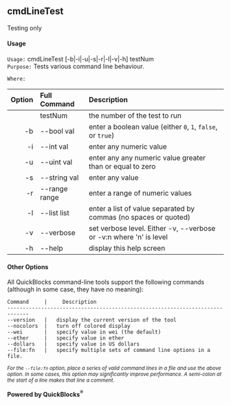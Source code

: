 ## cmdLineTest

Testing only

#### Usage

`Usage:`    cmdLineTest [-b|-i|-u|-s|-r|-l|-v|-h] testNum  
`Purpose:`  Tests various command line behaviour.
             
`Where:`  

| Option | Full Command | Description |
| -------: | :------- | :------- |
|  | testNum | the number of the test to run |
| -b | --bool val | enter a boolean value (either `0`, `1`, `false`, or `true`) |
| -i | --int val | enter any numeric value |
| -u | --uint val | enter any any numeric value greater than or equal to zero |
| -s | --string val | enter any value |
| -r | --range range | enter a range of numeric values |
| -l | --list list | enter a list of value separated by commas (no spaces or quoted) |
| -v | --verbose | set verbose level. Either -v, --verbose or -v:n where 'n' is level |
| -h | --help | display this help screen |

#### Other Options

All QuickBlocks command-line tools support the following commands (although in some case, they have no meaning):

    Command     |     Description
    -----------------------------------------------------------------------------
    --version   |   display the current version of the tool
    --nocolors  |   turn off colored display
    --wei       |   specify value in wei (the default)
    --ether     |   specify value in ether
    --dollars   |   specify value in US dollars
    --file:fn   |   specify multiple sets of command line options in a file.

<small>*For the `--file:fn` option, place a series of valid command lines in a file and use the above option. In some cases, this option may significantly improve performance. A semi-colon at the start of a line makes that line a comment.*</small>

**Powered by QuickBlocks<sup>&reg;</sup>**


